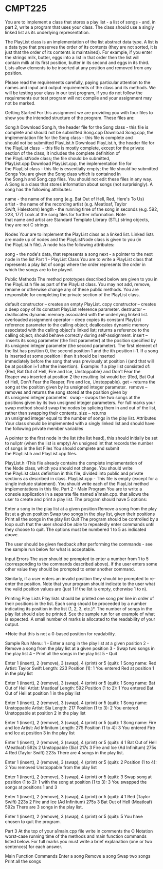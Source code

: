 # CMPT225

You are to implement a class that stores a play list - a list of songs - and, in part 2, write a program that uses your class. The class should use a singly linked list as its underlying representation.

The PlayList class is an implementation of the list abstract data type. A list is a data type that preserves the order of its contents (they are not sorted, it is just that the order of its contents is maintained). For example, if you enter the strings milk, butter, eggs into a list in that order then the list will contain milk at its first position, butter in its second and eggs in its third. Lists allow elements to be inserted at any position and removed from any position. 

Please read the requirements carefully, paying particular attention to the names and input and output requirements of the class and its methods. We will be testing your class in our test program, if you do not follow the requirements our test program will not compile and your assignment may not be marked.


Getting Started
For this assignment we are providing you with four files to show you the intended structure of the program. These files are:

Song.h Download Song.h, the header file for the Song class - this file is complete and should not be submitted
Song.cpp Download Song.cpp, the implementation file for the Song class - this file is complete and should not be submitted
PlayList.h Download PlayList.h, the header file for the PlayList class  - this file is mostly complete, except for the private section of the class, it includes the complete definition of the PlayListNode class; the file should be submitted, 
PlayList.cpp Download PlayList.cpp, the implementation file for the PlayList class - this file is essentially empty; the file should be submitted
Songs
You are given the Song class which is contained in the Song.h and Song.cpp files. You should not edit these files in any way. A Song is a class that stores information about songs (not surprisingly). A song has the following attributes:

name - the name of the song (e.g. Bat Out of Hell, Red, Here's To Us)
artist - the name of the recording artist (e.g. Meatloaf, Taylor Swift, Halestorm)
length - the running time of the song in seconds (e.g. 592, 223, 177)
Look at the song files for further information. Note that name and artist are Standard Template Library (STL) string objects, they are not C strings.

Nodes
Your are to implement the PlayList class as a linked list. Linked lists are made up of nodes and the PlayListNode class is given to you (in the PlayList.h file). A node has the following attributes:

song - the node's data, that represents a song
next - a pointer to the next node in the list
Part 1 - PlayList Class
You are to write a PlayList class that represents a play list of songs where the order represents the order in which the songs are to be played. 

Public Methods
The method prototypes described below are given to you in the PlayList.h file as part of the PlayList class. You may not add, remove, rename or otherwise change any of these public methods. You are responsible for completing the private section of the PlayList class.

default constructor – creates an empty PlayList.
copy constructor – creates a deep copy of its constant PlayList reference parameter.
destructor – deallocates dynamic memory associated with the underlying linked list.
overloaded assignment operator – deep copies its constant PlayList reference parameter to the calling object; deallocates dynamic memory associated with the calling object's linked list; returns a reference to the calling object; should behave correctly during self-assignment.
insert – inserts its song parameter (the first parameter) at the position specified by its unsigned integer parameter (the second parameter). The first element of the list has position 0, the second position 1 and the ith position i-1. If a song is inserted at some position i then it should be inserted immediately before the song that was previously at position i (and that will be at position i+1 after the insertion). 
Example: if a play list consisted of: {Red, Bat Out of Hell, Fire and Ice, Unstoppable} and Don't Fear the Reaper was inserted at position 2 the resulting list would be: {Red, Bat Out of Hell, Don't Fear the Reaper, Fire and Ice, Unstoppable}.
get – returns the song at the position given by its unsigned integer parameter. 
remove – removes and returns the song stored at the position given by its unsigned integer parameter. 
swap - swaps the two songs at the positions given by its two unsigned integer parameters. For full marks your swap method should swap the nodes by splicing them in and out of the list, rather than swapping their contents.
size – returns an unsigned integer equal to the number of songs in the play list.
Attributes
Your class should be implemented with a singly linked list and should have the following private member variables

A pointer to the first node in the list (the list head), this should initially be set to nullptr (when the list is empty)
An unsigned int that records the number of songs in the list
Files
You should complete and submit the PlayList.h and PlayList.cpp files.

PlayList.h -This file already contains the complete implementation of the Node class, which you should not change. You should write the PlayList class definition in this file, divided into public and private sections as described in class.
PlayList.cpp - This file is empty (except for a single include statement). You should write each of the PlayList method implementations in this file.
Part 2 - Main Program
You are to write a console application in a separate file named a1main.cpp. that allows the user to create and print a play list. The program should have 5 options:

Enter a song in the play list at a given position
Remove a song from the play list at a given position
Swap two songs in the play list, given their positions
Print all the songs in the play list
Quit
The program should be controlled by a loop such that the user should be able to repeatedly enter commands until they choose to quit. The options must be numbered 1 to 5 as indicated above.

The user should be given feedback after performing the commands - see the sample run below for what is acceptable.

Input Errors
The user should be prompted to enter a number from 1 to 5 (corresponding to the commands described above). If the user enters some other value they should be prompted to enter another command. 

Similarly, if a user enters an invalid position they should be prompted to re-enter the position. Note that your program should indicate to the user what the valid position values are (just 1 if the list is empty, otherwise 1 to n).

Printing Play Lists
Play lists should be printed one song per line in order of their positions in the list. Each song should be proceeded by a number indicating its position in the list (1, 2, 3, etc.)*. The number of songs in the play list should also be printed. See the sample run for an example of what is expected. A small number of marks is allocated to the readability of your output.

*Note that this is not a 0-based position for readability.

Sample Run
Menu:
1 - Enter a song in the play list at a given position
2 - Remove a song from the play list at a given position
3 - Swap two songs in the play list
4 - Print all the songs in the play list
5 - Quit

Enter 1 (insert), 2 (remove), 3 (swap), 4 (print) or 5 (quit): 1
Song name: Red
Artist: Taylor Swift
Length: 223
Position (1): 1
You entered Red at position 1 in the play list

Enter 1 (insert), 2 (remove), 3 (swap), 4 (print) or 5 (quit): 1
Song name: Bat Out of Hell
Artist: Meatloaf
Length: 592
Position (1 to 2): 1
You entered Bat Out of Hell at position 1 in the play list

Enter 1 (insert), 2 (remove), 3 (swap), 4 (print) or 5 (quit): 1
Song name: Unstoppable
Artist: Sia
Length: 217
Position (1 to 3): 2
You entered Unstoppable at position 2 in the play list

Enter 1 (insert), 2 (remove), 3 (swap), 4 (print) or 5 (quit): 1
Song name: Fire and Ice
Artist: Ad Infinitum
Length: 275
Position (1 to 4): 3
You entered Fire and Ice at position 3 in the play list

Enter 1 (insert), 2 (remove), 3 (swap), 4 (print) or 5 (quit): 4
 1 Bat Out of Hell (Meatloaf) 592s
 2 Unstoppable (Sia) 217s
 3 Fire and Ice (Ad Infinitum) 275s
 4 Red (Taylor Swift) 223s
There are 4 songs in the play list.

Enter 1 (insert), 2 (remove), 3 (swap), 4 (print) or 5 (quit): 2
Position (1 to 4): 2
You removed Unstoppable from the play list

Enter 1 (insert), 2 (remove), 3 (swap), 4 (print) or 5 (quit): 3
Swap song at position (1 to 3): 1
with the song at position (1 to 3): 3
You swapped the songs at positions 1 and 3

Enter 1 (insert), 2 (remove), 3 (swap), 4 (print) or 5 (quit): 4
 1 Red (Taylor Swift) 223s
 2 Fire and Ice (Ad Infinitum) 275s
 3 Bat Out of Hell (Meatloaf) 592s
There are 3 songs in the play list.

Enter 1 (insert), 2 (remove), 3 (swap), 4 (print) or 5 (quit): 5
You have chosen to quit the program.

Part 3
At the top of your a1main.cpp file write in comments the O Notation worst-case running time of the methods and main function commands listed below. For full marks you must write a brief explanation (one or two sentences) for each answer.

Main Function Commands
Enter a song
Remove a song
Swap two songs
Print all the songs
